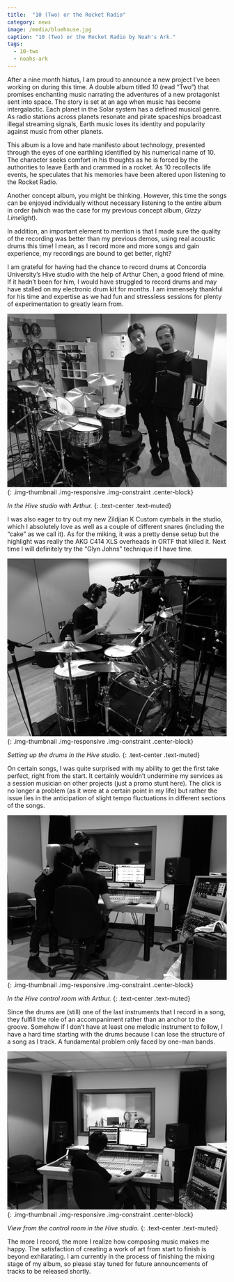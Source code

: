 ```yaml
---
title:  "10 (Two) or the Rocket Radio"
category: news
image: /media/bluehouse.jpg
caption: "10 (Two) or the Rocket Radio by Noah's Ark."
tags:
  - 10-two
  - noahs-ark
---
```


After a nine month hiatus, I am proud to announce a new project I’ve been working on during this time. A double album titled _10_ (read “Two”) that promises enchanting music narrating the adventures of a new protagonist sent into space. The story is set at an age when music has become intergalactic. Each planet in the Solar system has a defined musical genre. As radio stations across planets resonate and pirate spaceships broadcast illegal streaming signals, Earth music loses its identity and popularity against music from other planets.

This album is a love and hate manifesto about technology, presented through the eyes of one earthling identified by his numerical name of 10. The character seeks comfort in his thoughts as he is forced by the authorities to leave Earth and crammed in a rocket. As 10 recollects life events, he speculates that his memories have been altered upon listening to the Rocket Radio.

Another concept album, you might be thinking. However, this time the songs can be enjoyed individually without necessary listening to the entire album in order (which was the case for my previous concept album, _Gizzy Limelight_).

In addition, an important element to mention is that I made sure the quality of the recording was better than my previous demos, using real acoustic drums this time! I mean, as I record more and more songs and gain experience, my recordings are bound to get better, right?

I am grateful for having had the chance to record drums at Concordia University’s Hive studio with the help of Arthur Chen, a good friend of mine. If it hadn’t been for him, I would have struggled to record drums and may have stalled on my electronic drum kit for months. I am immensely thankful for his time and expertise as we had fun and stressless sessions for plenty of experimentation to greatly learn from.

![Hive Arthur](/media/hive_studio.jpg){: .img-thumbnail .img-responsive .img-constraint .center-block}

_In the Hive studio with Arthur._
{: .text-center .text-muted}

I was also eager to try out my new Zildjian K Custom cymbals in the studio, which I absolutely love as well as a couple of different snares (including the “cake” as we call it). As for the miking, it was a pretty dense setup but the highlight was really the AKG C414 XLS overheads in ORTF that killed it. Next time I will definitely try the “Glyn Johns” technique if I have time.

![Hive Drums](/media/hive_drums.jpg){: .img-thumbnail .img-responsive .img-constraint .center-block}

_Setting up the drums in the Hive studio._
{: .text-center .text-muted}

On certain songs, I was quite surprised with my ability to get the first take perfect, right from the start. It certainly wouldn’t undermine my services as a session musician on other projects (just a promo stunt here). The click is no longer a problem (as it were at a certain point in my life) but rather the issue lies in the anticipation of slight tempo fluctuations in different sections of the songs.

![Hive Finger](/media/hive_finger.jpg){: .img-thumbnail .img-responsive .img-constraint .center-block}

_In the Hive control room with Arthur._
{: .text-center .text-muted}

Since the drums are (still) one of the last instruments that I record in a song, they fulfill the role of an accompaniment rather than an anchor to the groove. Somehow if I don’t have at least one melodic instrument to follow, I have a hard time starting with the drums because I can lose the structure of a song as I track. A fundamental problem only faced by one-man bands.

![Hive Control](/media/hive_control.jpg){: .img-thumbnail .img-responsive .img-constraint .center-block}

_View from the control room in the Hive studio._
{: .text-center .text-muted}

The more I record, the more I realize how composing music makes me happy. The satisfaction of creating a work of art from start to finish is beyond exhilarating. I am currently in the process of finishing the mixing stage of my album, so please stay tuned for future announcements of tracks to be released shortly.
